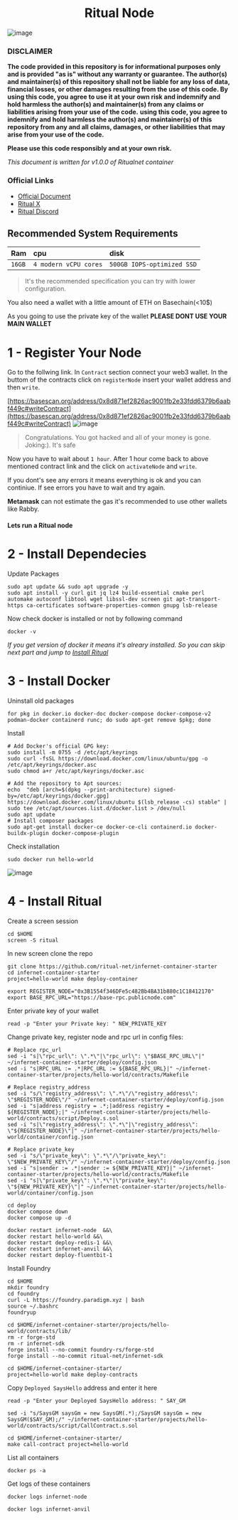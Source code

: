 <h1 align="center"> Ritual Node </h1>

![image](https://github.com/0xsaeed/ritual-node/assets/16464391/ffdcbc2f-3554-4e58-8227-4f4b4231d981)

### DISCLAIMER

**The code provided in this repository is for informational purposes only and is provided "as is" without any warranty or guarantee. The author(s) and maintainer(s) of this repository shall not be liable for any loss of data, financial losses, or other damages resulting from the use of this code. By using this code, you agree to use it at your own risk and indemnify and hold harmless the author(s) and maintainer(s) from any claims or liabilities arising from your use of the code.**
**using this code, you agree to indemnify and hold harmless the author(s) and maintainer(s) of this repository from any and all claims, damages, or other liabilities that may arise from your use of the code.**

**Please use this code responsibly and at your own risk.**

*This document is written for v1.0.0 of Ritualnet container*

### Official Links

* [Official Document](https://docs.ritual.net/infernet/node/introduction)
* [Ritual X](https://x.com/ritualnet)
* [Ritual Discord](https://discord.com/invite/ritual-net)

## Recommended System Requirements

| Ram | cpu     | disk                      |
| :-------- | :------- | :-------------------------------- |
| `16GB`      | `4 modern vCPU cores` | `500GB IOPS-optimized SSD` |
> It's the recommended specification you can try with lower configuration.

You also need a wallet with a little amount of ETH on Basechain(<10$)

As you going to use the private key of the wallet **PLEASE DONT USE YOUR MAIN WALLET**

# 1 - Register Your Node

Go to the follwing link. In `Contract` section connect your web3 wallet. In the buttom of the contracts click on `registerNode` insert your wallet address and then `write`.

[https://basescan.org/address/0x8d871ef2826ac9001fb2e33fdd6379b6aabf449c#writeContract](https://basescan.org/address/0x8d871ef2826ac9001fb2e33fdd6379b6aabf449c#writeContract)
![image](https://github.com/0xsaeed/ritual-node/assets/16464391/965d50cd-b8b5-4dbb-869d-cac448283c6a)

> Congratulations. You got hacked and all of your money is gone. Joking:). It's safe

Now you have to wait about `1 hour`. After 1 hour come back to above mentioned contract link and the click on `activateNode` and `write`.

If you dont's see any errors it means everything is ok and you can continiue. If see errors you have to wait and try again.

**Metamask** can not estimate the gas it's recommended to use other wallets like Rabby.

#### Lets run a Ritual node

# 2 - Install Dependecies

Update Packages

```console
sudo apt update && sudo apt upgrade -y
sudo apt install -y curl git jq lz4 build-essential cmake perl automake autoconf libtool wget libssl-dev screen git apt-transport-https ca-certificates software-properties-common gnupg lsb-release
```

Now check docker is installed or not by following command

```console
docker -v
```

*If you get version of docker it means it's alreary installed. So you can skip next part and jump to [Install Ritual](#4---install-ritual)*

# 3 - Install Docker

Uninstall old packages

```console
for pkg in docker.io docker-doc docker-compose docker-compose-v2 podman-docker containerd runc; do sudo apt-get remove $pkg; done
```

Install

```console
# Add Docker's official GPG key:
sudo install -m 0755 -d /etc/apt/keyrings
sudo curl -fsSL https://download.docker.com/linux/ubuntu/gpg -o /etc/apt/keyrings/docker.asc
sudo chmod a+r /etc/apt/keyrings/docker.asc

# Add the repository to Apt sources:
echo  "deb [arch=$(dpkg --print-architecture) signed-by=/etc/apt/keyrings/docker.gpg] https://download.docker.com/linux/ubuntu $(lsb_release -cs) stable" | sudo tee /etc/apt/sources.list.d/docker.list > /dev/null 
sudo apt update
# Install composer packages
sudo apt-get install docker-ce docker-ce-cli containerd.io docker-buildx-plugin docker-compose-plugin 
```

Check installation

```console
sudo docker run hello-world
```

![image](https://github.com/0xsaeed/ritual-node/assets/16464391/9f11951b-c37e-43d1-b8f5-65cabdf995a2)

# 4 - Install Ritual

Create a screen session

```console
cd $HOME
screen -S ritual
```

In new screen clone the repo

```console
git clone https://github.com/ritual-net/infernet-container-starter
cd infernet-container-starter
project=hello-world make deploy-container
```

```console
export REGISTER_NODE="0x3B1554f346DFe5c482Bb4BA31b880c1C18412170"
export BASE_RPC_URL="https://base-rpc.publicnode.com"
```

Enter private key of your wallet

```console
read -p "Enter your Private key: " NEW_PRIVATE_KEY

```

Change private key, register node and rpc url in config files:

```console
# Replace rpc_url
sed -i "s|\"rpc_url\": \".*\"|\"rpc_url\": \"$BASE_RPC_URL\"|" ~/infernet-container-starter/deploy/config.json
sed -i "s|RPC_URL := .*|RPC_URL := ${BASE_RPC_URL}|" ~/infernet-container-starter/projects/hello-world/contracts/Makefile

# Replace registry_address
sed -i "s/\"registry_address\": \".*\"/\"registry_address\": \"$REGISTER_NODE\"/" ~/infernet-container-starter/deploy/config.json
sed -i "s|address registry = .*;|address registry = ${REGISTER_NODE};|" ~/infernet-container-starter/projects/hello-world/contracts/script/Deploy.s.sol
sed -i "s|\"registry_address\": \".*\"|\"registry_address\": \"${REGISTER_NODE}\"|" ~/infernet-container-starter/projects/hello-world/container/config.json

# Replace private_key
sed -i "s/\"private_key\": \".*\"/\"private_key\": \"$NEW_PRIVATE_KEY\"/" ~/infernet-container-starter/deploy/config.json
sed -i "s|sender := .*|sender := ${NEW_PRIVATE_KEY}|" ~/infernet-container-starter/projects/hello-world/contracts/Makefile
sed -i "s|\"private_key\": \".*\"|\"private_key\": \"${NEW_PRIVATE_KEY}\"|" ~/infernet-container-starter/projects/hello-world/container/config.json

```

```console
cd deploy
docker compose down
docker compose up -d
```

```console
docker restart infernet-node  &&\
docker restart hello-world &&\
docker restart deploy-redis-1 &&\
docker restart infernet-anvil &&\
docker restart deploy-fluentbit-1
```

Install Foundry

```console
cd $HOME
mkdir foundry
cd foundry
curl -L https://foundry.paradigm.xyz | bash
source ~/.bashrc
foundryup
```

```console
cd $HOME/infernet-container-starter/projects/hello-world/contracts/lib/
rm -r forge-std
rm -r infernet-sdk
forge install --no-commit foundry-rs/forge-std
forge install --no-commit ritual-net/infernet-sdk
```

```console
cd $HOME/infernet-container-starter/
project=hello-world make deploy-contracts
```

Copy  `Deployed SaysHello` address and enter it here

```console
read -p "Enter your Deployed SaysHello address: " SAY_GM
```

```console
sed -i "s/SaysGM saysGm = new SaysGM(.*);/SaysGM saysGm = new SaysGM($SAY_GM);/" ~/infernet-container-starter/projects/hello-world/contracts/script/CallContract.s.sol
```

```console
cd $HOME/infernet-container-starter/
make call-contract project=hello-world
```

List all containers

```console
docker ps -a
```

Get logs of these containers

```console
docker logs infernet-node
```

```console
docker logs infernet-anvil 
```
